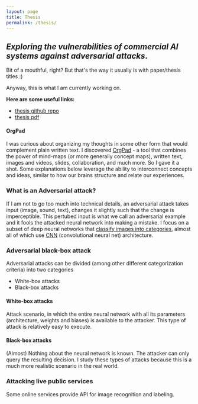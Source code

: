 ```yaml
---
layout: page
title: Thesis
permalink: /thesis/
---
```


## *Exploring the vulnerabilities of commercial AI systems against adversarial attacks*.
Bit of a mouthful, right? But that's the way it usually is with paper/thesis titles :) 

Anyway, this is what I am currently working on.

**Here are some useful links:**
- [thesis github repo](https://github.com/kubic71/bachelors-thesis)
- [thesis pdf](https://github.com/kubic71/bachelors-thesis/blob/main/bp/en/thesis.pdf)

#### OrgPad
I was curious about organizing my thoughts in some other form that would complement plain written text. I discovered [OrgPad](https://orgpad.com/) - a tool that combines the power of mind-maps (or more generally concept maps), written text, images and videos, slides, collaboration, and much more. So I gave it a shot. Some explanations below leverage the ability to interconnect concepts and ideas, similar to how our brains structure and relate our experiences.

### What is an Adversarial attack?
If I am not to go too much into technical details, an adversarial attack takes input (image, sound, text), changes it slightly such that the change is imperceptible. This pertubed input is what we call an adversarial example and it fools the attacked neural network into making a mistake. I focus on a subset of deep neural networks that [classify images into categories](https://towardsdatascience.com/wtf-is-image-classification-8e78a8235acb), almost all of which use [CNN](https://en.wikipedia.org/wiki/Convolutional_neural_network) (convolutional neural net) architecture.

### Adversarial black-box attack
Adversarial attacks can be divided (among other different categorization criteria) into two categories
- White-box attacks
- Black-box attacks

#### White-box attacks
Attack scenario, in which the entire neural network with all its parameters (architecture, weights and biases) is available to the attacker. This type of attack is relatively easy to execute.

#### Black-box attacks
(Almost) Nothing about the neural network is known. The attacker can only query the resulting decision. I study these types of attacks because this is a much more realistic scenario in the real world. 

### Attacking live public services
Some online services provide API for image recognition and labeling.


